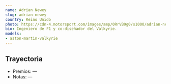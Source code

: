 ```yaml
---
name: Adrian Newey
slug: adrian-newey
country: Reino Unido
photo: https://cdn-4.motorsport.com/images/amp/0RrVB9g0/s1000/adrian-newey-1.jpg
bio: Ingeniero de F1 y co-diseñador del Valkyrie.
models:
- aston-martin-valkyrie
---
```


## Trayectoria

- Premios: —
- Notas: —

